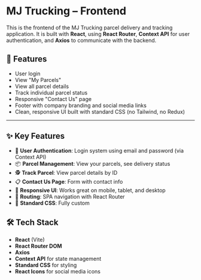 # MJ Trucking – Frontend
This is the frontend of the MJ Trucking parcel delivery and tracking application. It is built with **React**, using **React Router**, **Context API** for user authentication, and **Axios** to communicate with the backend.

## 🚀 Features

- User login
- View "My Parcels"
- View all parcel details
- Track individual parcel status
- Responsive "Contact Us" page
- Footer with company branding and social media links
- Clean, responsive UI built with standard CSS (no Tailwind, no Redux)

---
## ✨ Key Features

- 🔐 **User Authentication**: Login system using email and password (via Context API)
- 📦 **Parcel Management**: View your parcels, see delivery status
- 🕵️ **Track Parcel**: View parcel details by ID
- 📋 **Contact Us Page**: Form with contact info
- 📱 **Responsive UI**: Works great on mobile, tablet, and desktop
- 🧭 **Routing**: SPA navigation with React Router
- 🎨 **Standard CSS**: Fully custom 

## 🛠 Tech Stack

- **React** (Vite)
- **React Router DOM**
- **Axios**
- **Context API** for state management
- **Standard CSS** for styling
- **React Icons** for social media icons




